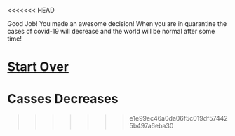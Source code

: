 <<<<<<< HEAD

Good Job! You made an awesome decision! When you are in quarantine the cases of covid-19 will decrease and the world will be normal after some time!

[Start Over](../mask.md)
=======
# Casses Decreases
>>>>>>> e1e99ec46a0da06f5c019df574425b497a6eba30

